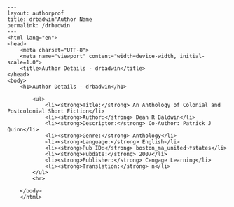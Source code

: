
    ---
    layout: authorprof
    title: drbadwin'Author Name 
    permalink: /drbadwin
    ---
    <html lang="en">
    <head>
        <meta charset="UTF-8">
        <meta name="viewport" content="width=device-width, initial-scale=1.0">
        <title>Author Details - drbadwin</title>
    </head>
    <body>
        <h1>Author Details - drbadwin</h1>
        
            <ul>
                <li><strong>Title:</strong> An Anthology of Colonial and Postcolonial Short Fiction</li>
                <li><strong>Author:</strong> Dean R Baldwin</li>
                <li><strong>Descriptor:</strong> Co-Author: Patrick J Quinn</li>
                <li><strong>Genre:</strong> Anthology</li>
                <li><strong>Language:</strong> English</li>
                <li><strong>Pub ID:</strong> boston_ma_united¬†states</li>
                <li><strong>Pubdate:</strong> 2007</li>
                <li><strong>Publisher:</strong> Cengage Learning</li>
                <li><strong>Translation:</strong> n</li>
            </ul>
            <hr>
            
        </body>
        </html>
        